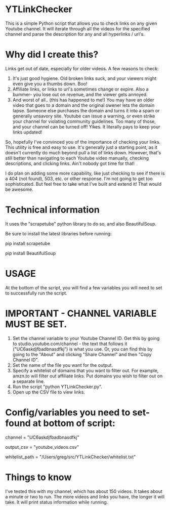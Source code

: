 # YTLinkChecker
This is a simple Python script that allows you to check links on any given Youtube channel. It will iterate through all the videos for the specified channel and parse the description for any and all hyperlinks / url's. 

# Why did I create this?
Links get out of date, especially for older videos. A few reasons to check:

1. It's just good hygiene. Old broken links suck, and your viewers might even give you a thumbs down. Boo!
2. Affiliate links, or links to url's sometimes change or expire. Also a bummer- you lose out on revenue, and the viewer gets annoyed. 
3. And worst of all.. (this has happened to me!) You may have an older video that goes to a domain and the original owener lets the domain lapse. Someone else purchases the domain and turns it into a spam or generally unsavory site. Youtube can issue a warning, or even strike your channel for violating community guidelines. Too many of those, and your channel can be turned off! Yikes. It literally pays to keep your links updated!

So, hopefully I've convinced you of the importance of checking your links. This utility is free and easy to use. It's generally just a starting point, as it doesn't currently do much beyond pull a list of links down. However, that's still better than navigating to each Youtube video manually, checking descriptions, and clicking links. Ain't nobody got time for that! 

I do plan on adding some more capability, like just checking to see if there is a 404 (not found), 503, etc. or other response. I'm not going to get too sophisticated. But feel free to take what I've built and extend it! That would be awesome. 


# Technical information

It uses the "scrapetube" python library to do so, and also BeautifulSoup.

Be sure to install the latest libraries before running:

pip install scrapetube

pip install BeautifulSoup


# USAGE
At the bottom of the script, you will find a few variables you will need to set to successfully run the script.


# IMPORTANT - CHANNEL VARIABLE MUST BE SET. 
1. Set the channel variable to your Youtube Channel ID. Get this by going to studio.youtube.com/channel - the text that follows it ("UC6askdjfbadbnasdfkj") is what you use. Or, you can find this by going to the "About" and clicking "Share Channel" and then "Copy Channel ID". 
2. Set the name of the file you want for the output. 
3. Specify a whitelist of domains that you want to filter out. For example, amzn.to will filter out affiliate links. Put domains you wish to filter out on a separate line.
4. Run the script "python YTLinkChecker.py".
5. Open up the CSV file to view links.

# Config/variables you need to set- found at bottom of script:

channel = "UC6askdjfbadbnasdfkj"

output_csv = "youtube_videos.csv"

whitelist_path = "/Users/greg/src/YTLinkChecker/whitelist.txt"

# Things to know

I've tested this with my channel, which has about 150 videos. It takes about a minute or two to run. The more videos and links you have, the longer it will take. It will print status information while running. 
